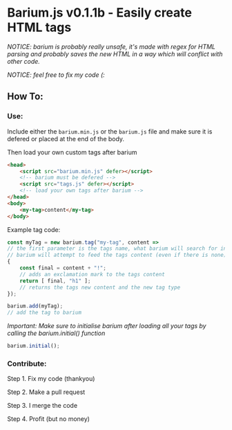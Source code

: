 # Barium.js v0.1.1b - Easily create HTML tags

*NOTICE: barium is probably really unsafe, it's made with regex for HTML parsing and probably saves the new HTML in a way which will conflict with other code.*

*NOTICE: feel free to fix my code \(:*

## How To:
### Use:

Include either the `barium.min.js` or the `barium.js` file and make sure it is defered or placed at the end of the body.

Then load your own custom tags after barium
```html
<head>
    <script src="barium.min.js" defer></script>
    <!-- barium must be defered -->
    <script src="tags.js" defer></script>
    <!-- load your own tags after barium -->
</head>
<body>
    <my-tag>content</my-tag>
</body>
```

Example tag code:

```js
const myTag = new barium.tag("my-tag", content =>
// the first parameter is the tags name, what barium will search for in the HTML code
// barium will attempt to feed the tags content (even if there is none) into your custom function
{
    const final = content + "!"; 
    // adds an exclamation mark to the tags content
    return [ final, "h1" ];
    // returns the tags new content and the new tag type
});

barium.add(myTag);
// add the tag to barium
```

*Important: Make sure to initialise barium after loading all your tags by calling the barium.initial() function*

```js
barium.initial();
```

### Contribute:

Step 1. Fix my code (thankyou)

Step 2. Make a pull request

Step 3. I merge the code

Step 4. Profit (but no money)
